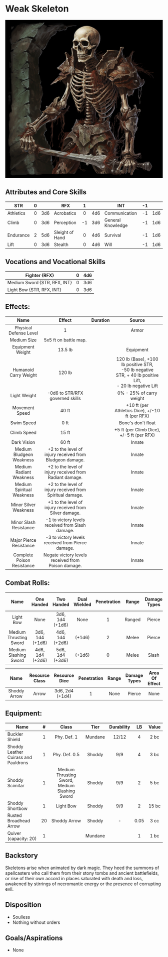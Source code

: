 # Weak Skeleton

![img](Skeleton.png)

## Attributes and Core Skills

| STR       | 0 |    | RFX             | 1 |    | INT               | -1 |    |
| --------- | :-: | :-: | --------------- | :-: | :-: | ----------------- | :-: | :-: |
| Athletics | 0 | 3d6 | Acrobatics      | 0 | 4d6 | Communication     | -1 | 1d6 |
| Climb     | 0 | 3d6 | Perception      | -1 | 3d6 | General Knowledge | -1 | 1d6 |
| Endurance | 2 | 5d6 | Sleight of Hand | 0 | 4d6 | Survival          | -1 | 1d6 |
| Lift      | 0 | 3d6 | Stealth         | 0 | 4d6 | Will              | -1 | 1d6 |

## Vocations and Vocational Skills

| Fighter {RFX}      | 0 | 4d6 |
| ------------------- | :-: | :-: |
| Medium Sword {STR, RFX, INT} | 0 | 3d6 |
| Light Bow {STR, RFX, INT}     | 0 | 3d6 |

## Effects:

|            Name            |                           Effect                           | Duration |                                                       Source                                                       |
| :------------------------: | :---------------------------------------------------------: | :------: | :-----------------------------------------------------------------------------------------------------------------: |
|   Physical Defense Level   |                              1                              |          |                                                        Armor                                                        |
|        Medium Size        |                    5x5 ft on battle map.                    |          |                                                                                                                    |
|      Equipment Weight      |                           13.5 lb                           |          |                                                      Equipment                                                      |
|   Humanoid Carry Weight   |                           120 lb                           |          | 120 lb (Base), +100 lb positive STR,<br />-50 lb negative STR, + 40 lb positive Lift,<br />- 20 lb negative Lift |
|        Light Weight        |               -0d6 to STR/RFX governed skills               |          |                                              0% - 25% of carry weight                                              |
|  Movement Speed  |                            40 ft                            |          |                                +10 ft (per Athletics Dice), +/-10 ft (per RFX)                                |
|    Swim Speed    |                            0 ft                            |          |                                                 Bone's don't float                                                 |
|    Climb Speed    |                            15 ft                            |          |                                  +5 ft (per Climb Dice), +/-5 ft (per RFX)                                  |
|        Dark Vision        |                            60 ft                            |          |                                                       Innate                                                       |
|  Medium Bludgeon Weakness  | +2 to the level of injury received from Bludgeon damage. |          |                                                       Innate                                                       |
|  Medium Radiant Weakness  |  +2 to the level of injury received from Radiant damage.  |          |                                                       Innate                                                       |
| Medium Spiritual Weakness | +2 to the level of injury received from Spiritual damage. |          |                                                       Innate                                                       |
|   Minor Silver Weakness   |  +1 to the level of injury received from Silver damage.  |          |                                                       Innate                                                       |
|   Minor Slash Resistance   |      -1 to victory levels received from Slash damage.      |          |                                                       Innate                                                       |
|  Major Pierce Resistance  |      -3 to victory levels received from Pierce damage.      |          |                                                       Innate                                                       |
| Complete Poison Resistance |      Negate victory levels received from  Poison damage.      |          |                                                       Innate                                                       |

## Combat Rolls:

|          Name          |   One<br />Handed   |   Two<br />Handed   | Dual<br />Wielded | Penetration | Range | Damage<br />Types | Engageable<br />Opponents | Area Of<br />Effect | Resource<br />Class |
| :--------------------: | :------------------: | :------------------: | :---------------: | :---------: | :----: | :---------------: | :-----------------------: | :-----------------: | :-----------------: |
|       Light Bow       |         None         | 3d6, 1d4<br />(+1d6) |       None       |      1      | Ranged |      Pierce      |           Quick           |        None        |        None        |
| Medium Thrusting Sword | 3d6, 1d4<br />(+1d6) | 4d6, 1d4<br />(+2d6) |      (+1d6)      |      2      | Melee |      Pierce      |           Rapid           |        None        |        None        |
| Medium Slashing Sword | 4d6, 1d4<br />(+2d6) | 5d6, 1d4<br />(+3d6) |      (+1d6)      |      0      | Melee |       Slash       |           Rapid           |        None        |        None        |

|     Name     | Resource<br />Class |  Resource<br />Dice  | Penetration | Range | Damage<br />Types | Area Of<br />Effect |
| :----------: | :-----------------: | :------------------: | :---------: | :---: | :---------------: | :-----------------: |
| Shoddy Arrow |        Arrow        | 3d6, 2d4<br />(+1d4) |      1      | None |      Pierce      |        None        |

## Equipment:

| Name                                 | # |                     Class                     |  Tier  | Durability | LB | Value |
| ------------------------------------ | :-: | :-------------------------------------------: | :-----: | :--------: | :-: | :---: |
| Buckler Shield                       | 1 |                  Phy. Def. 1                  | Mundane |   12/12   |  4  | 2 bc |
| Shoddy Leather Cuirass and Pauldrons | 1 |                 Phy. Def. 0.5                 | Shoddy |    9/9    |  4  | 3 bc |
| Shoddy Scimitar                      | 1 | Medium Thrusting Sword, Medium Slashing Sword | Shoddy |    9/9    |  2  | 5 bc |
| Shoddy Shortbow                      | 1 |                   Light Bow                   | Shoddy |    9/9    |  2  | 15 bc |
| Rusted Broadhead Arrow               | 20 |                 Shoddy Arrow                 | Shoddy |     -     | 0.05 | 3 cc |
| Quiver (capacity: 20)                | 1 |                                          | Mundane |            |  1  | 1 bc |

## Backstory

Skeletons arise when animated by dark magic. They heed the summons of spellcasters who call them from their stony tombs and ancient battlefields, or rise of their own accord in places saturated with death and loss, awakened by stirrings of necromantic energy or the presence of corrupting evil.

## Disposition

- Soulless
- Nothing without orders

## Goals/Aspirations

- None
